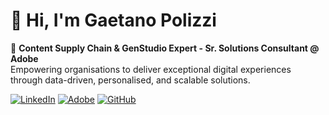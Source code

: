 <!--
**polizzigaetano/polizzigaetano** is a ✨ _special_ ✨ repository because its `README.md` (this file) appears on your GitHub profile.

Here are some ideas to get you started:

- 🔭 I’m currently working on ...
- 🌱 I’m currently learning ...
- 👯 I’m looking to collaborate on ...
- 🤔 I’m looking for help with ...
- 💬 Ask me about ...
- 📫 How to reach me: ...
- 😄 Pronouns: ...
- ⚡ Fun fact: ...
-->


# 👋 Hi, I'm Gaetano Polizzi

🎯 **Content Supply Chain & GenStudio Expert - Sr. Solutions Consultant @ Adobe**  
Empowering organisations to deliver exceptional digital experiences through data-driven, personalised, and scalable solutions.

[![LinkedIn](https://img.shields.io/badge/LinkedIn-Gaetano%20Polizzi-blue?style=flat-square&logo=linkedin)](https://www.linkedin.com/in/polizzigaetano)
[![Adobe](https://img.shields.io/badge/Adobe-Experience%20Cloud-FF0000?style=flat-square&logo=adobe)](https://business.adobe.com/)
[![GitHub](https://img.shields.io/badge/GitHub-@polizzigaetano-181717?style=flat-square&logo=github)](https://github.com/polizzigaetano)

<!---

## 🚀 About Me  
I’m a Solution Consultant with a deep passion for **digital transformation**, **customer experience strategy**, and the power of the **Adobe Experience Cloud**.  

With a strong foundation in **marketing technology**, **metadata management**, and **AI-driven content operations**, I help enterprises bridge the gap between **technology and creativity**.

💡 I thrive at the intersection of **innovation**, **strategy**, and **execution** — turning complex business challenges into meaningful digital outcomes.

---

## 🧠 Core Expertise  

- 🧩 **Adobe Experience Cloud** – AEM, Analytics, Target, Workfront, and more  
- 🧭 **Digital Experience & Content Strategy**  
- 🤖 **AI and Automation in Marketing Operations**  
- 🗂️ **Metadata & Governance Frameworks**  
- 🤝 **Cross-Functional Collaboration & Change Enablement**  
- 🧵 **Customer Journey Orchestration & Personalization**

---

## 🧰 Tech & Tools I Work With  

<p align="left">
  <img src="https://img.shields.io/badge/Adobe%20Experience%20Manager-FF0000?style=for-the-badge&logo=adobe&logoColor=white"/>
  <img src="https://img.shields.io/badge/Adobe%20Analytics-470137?style=for-the-badge&logo=adobe&logoColor=white"/>
  <img src="https://img.shields.io/badge/Workfront-EA7600?style=for-the-badge&logo=adobe&logoColor=white"/>
  <img src="https://img.shields.io/badge/Target-EB1000?style=for-the-badge&logo=adobe&logoColor=white"/>
  <img src="https://img.shields.io/badge/Experience%20Platform-FF6363?style=for-the-badge&logo=adobe&logoColor=white"/>
  <img src="https://img.shields.io/badge/AI%20%26%20Automation-000000?style=for-the-badge&logo=python&logoColor=white"/>
  <img src="https://img.shields.io/badge/Digital%20Strategy-003366?style=for-the-badge&logo=strategy&logoColor=white"/>
</p>

---

## 🌍 Let’s Connect  

📫 [LinkedIn](https://www.linkedin.com/in/polizzigaetano)  
💬 Ask me about **Adobe Experience Manager**, **metadata strategy**, or **AI in marketing tech**  
🌐 Exploring how technology and creativity converge to shape the future of digital experience  

---

## ✨ Quote I Live By  
> “Lorem ipsumt dolet sit amet” – Quoter 

---

⭐️ *“Bridging creativity, data, and technology — one experience at a time.”*
-->
